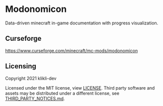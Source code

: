 # Modonomicon 

Data-driven minecraft in-game documentation with progress visualization.

## Curseforge

https://www.curseforge.com/minecraft/mc-mods/modonomicon

## Licensing

Copyright 2021 klikli-dev

Licensed under the MIT license, view [LICENSE](./LICENSE).
Third party software and assets may be distributed under a different license, see [THIRD_PARTY_NOTICES.md](./THIRD_PARTY_NOTICES.md).